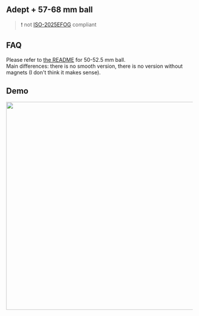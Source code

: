 ## Adept + 57-68 mm ball

> ❗️ not [ISO-2025EFOG](https://github.com/efogdev/ISO-2025EFOG) compliant

## FAQ

Please refer to [the README](https://github.com/adept-anyball/mod/blob/master/50-52.5mm%20ball/README.md) for 50-52.5 mm ball. \
Main differences: there is no smooth version, there is no version without magnets (I don't think it makes sense).

## Demo

<img src='https://github.com/user-attachments/assets/b444aa28-2a66-43e9-b1cf-f955b70abfa2' width='560' />
